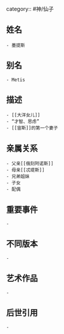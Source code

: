 category:: #神/仙子
## 姓名
	- 墨提斯
## 别名
	- Metis
## 描述
	- [[大洋女儿]]
	- “才智、思虑”
	- [[宙斯]]的第一个妻子
## 亲属关系
	- 父亲[[俄刻阿诺斯]]
	- 母亲[[忒堤斯]]
	- 兄弟姐妹
	- 子女
	- 配偶
## 重要事件
	-
## 不同版本
	-
## 艺术作品
	-
## 后世引用
	-
